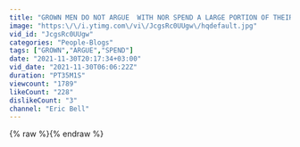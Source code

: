 ```yaml
---
title: "GROWN MEN DO NOT ARGUE  WITH NOR SPEND A LARGE PORTION OF THEIR TIME DISSING WOMEN.."
image: "https:\/\/i.ytimg.com\/vi\/JcgsRc0UUgw\/hqdefault.jpg"
vid_id: "JcgsRc0UUgw"
categories: "People-Blogs"
tags: ["GROWN","ARGUE","SPEND"]
date: "2021-11-30T20:17:34+03:00"
vid_date: "2021-11-30T06:06:22Z"
duration: "PT35M1S"
viewcount: "1789"
likeCount: "228"
dislikeCount: "3"
channel: "Eric Bell"
---
```

{% raw %}{% endraw %}
